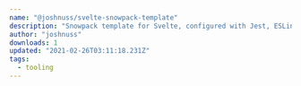 ```yaml
---
name: "@joshnuss/svelte-snowpack-template"
description: "Snowpack template for Svelte, configured with Jest, ESLint, and more."
author: "joshnuss"
downloads: 1
updated: "2021-02-26T03:11:18.231Z"
tags: 
  - tooling
---
```


